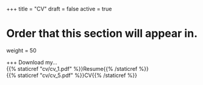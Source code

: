 +++
title = "CV"
draft = false
active = true

# Order that this section will appear in.
weight = 50

+++
Download my...    
{{% staticref "cv/cv_1.pdf" %}}Resume{{% /staticref %}}      
{{% staticref "cv/cv_5.pdf" %}}CV{{% /staticref %}}    
